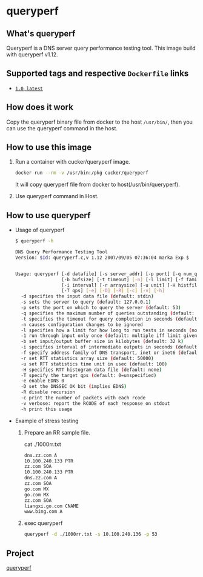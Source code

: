 # queryperf


## What's queryperf
Queryperf is a DNS server query performance testing tool.
This image build with queryperf v1.12.

## Supported tags and respective `Dockerfile` links
* [`1.0`, `latest`](https://github.com/cucker0/dockerfile/blob/main/queryperf/Dockerfile)

## How does it work
Copy the queryperf binary file from docker to the host `/usr/bin/`, then you can use the queryperf command in the host.

## How to use this image
1. Run a container with cucker/queryperf image.
    ```bash
    docker run --rm -v /usr/bin:/pkg cucker/queryperf
    ```
    It will copy queryperf file from docker to host(/usr/bin/queryperf).

2. Use queryperf command in Host.

## How to use queryperf
* Usage of queryperf 
    ```bash
    $ queryperf -h

    DNS Query Performance Testing Tool
    Version: $Id: queryperf.c,v 1.12 2007/09/05 07:36:04 marka Exp $


    Usage: queryperf [-d datafile] [-s server_addr] [-p port] [-q num_queries]
                     [-b bufsize] [-t timeout] [-n] [-l limit] [-f family] [-1]
                     [-i interval] [-r arraysize] [-u unit] [-H histfile]
                     [-T qps] [-e] [-D] [-R] [-c] [-v] [-h]
      -d specifies the input data file (default: stdin)
      -s sets the server to query (default: 127.0.0.1)
      -p sets the port on which to query the server (default: 53)
      -q specifies the maximum number of queries outstanding (default: 20)
      -t specifies the timeout for query completion in seconds (default: 5)
      -n causes configuration changes to be ignored
      -l specifies how a limit for how long to run tests in seconds (no default)
      -1 run through input only once (default: multiple iff limit given)
      -b set input/output buffer size in kilobytes (default: 32 k)
      -i specifies interval of intermediate outputs in seconds (default: 0=none)
      -f specify address family of DNS transport, inet or inet6 (default: any)
      -r set RTT statistics array size (default: 50000)
      -u set RTT statistics time unit in usec (default: 100)
      -H specifies RTT histogram data file (default: none)
      -T specify the target qps (default: 0=unspecified)
      -e enable EDNS 0
      -D set the DNSSEC OK bit (implies EDNS)
      -R disable recursion
      -c print the number of packets with each rcode
      -v verbose: report the RCODE of each response on stdout
      -h print this usage
    ```

* Example of stress testing
    1. Prepare an RR sample file.
    
        cat ./1000rr.txt
        
        ```bash
        dns.zz.com A
        10.100.240.133 PTR
        zz.com SOA
        10.100.240.133 PTR
        dns.zz.com A
        zz.com SOA
        go.com MX
        go.com MX
        zz.com SOA
        liangxi.go.com CNAME
        www.bing.com A
        ```
    2. exec queryperf
        ```bash
        queryperf -d ./1000rr.txt -s 10.100.240.136 -p 53
        ```

## Project
[queryperf](https://github.com/cucker0/dockerfile/blob/main/queryperf)